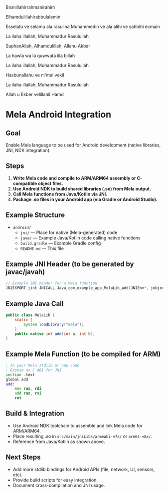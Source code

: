 Bismillahirrahmanirahim


Elhamdulillahirabbulalemin


Esselatu ve selamu ala rasulina Muhammedin ve ala alihi ve sahbihi ecmain


La ilaha illallah, Muhammadur Rasulullah


SuphanAllah, Alhamdulillah, Allahu Akbar


La hawla wa la quwwata illa billah


La ilaha illallah, Muhammadur Rasulullah


Hasbunallahu ve ni'mel vekil


La ilaha illallah, Muhammadur Rasulullah

Allah u Ekber velillahil Hamd

# Mela Android Integration

## Goal
Enable Mela language to be used for Android development (native libraries, JNI, NDK integration).

## Steps

1. **Write Mela code and compile to ARM/ARM64 assembly or C-compatible object files.**
2. **Use Android NDK to build shared libraries (.so) from Mela output.**
3. **Call Mela functions from Java/Kotlin via JNI.**
4. **Package .so files in your Android app (via Gradle or Android Studio).**

## Example Structure

- `android/`
  - `jni/` — Place for native (Mela-generated) code
  - `java/` — Example Java/Kotlin code calling native functions
  - `build.gradle` — Example Gradle config
  - `README.md` — This file

## Example JNI Header (to be generated by javac/javah)
```c
// Example JNI header for a Mela function
JNIEXPORT jint JNICALL Java_com_example_app_MelaLib_add(JNIEnv*, jobject, jint, jint);
```

## Example Java Call
```java
public class MelaLib {
    static {
        System.loadLibrary("mela");
    }
    public native int add(int a, int b);
}
```

## Example Mela Function (to be compiled for ARM)
```asm
; In your Mela stdlib or app code
; Expose as C ABI for JNI
section .text
global add
add:
    mov rax, rdi
    add rax, rsi
    ret
```

## Build & Integration
- Use Android NDK toolchain to assemble and link Mela code for ARM/ARM64.
- Place resulting .so in `src/main/jniLibs/armeabi-v7a/` or `arm64-v8a/`.
- Reference from Java/Kotlin as shown above.

## Next Steps
- Add more stdlib bindings for Android APIs (file, network, UI, sensors, etc).
- Provide build scripts for easy integration.
- Document cross-compilation and JNI usage.
